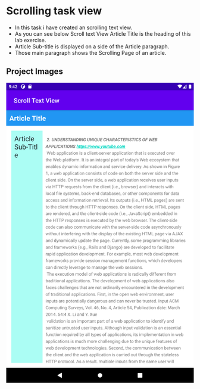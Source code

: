 # Scrolling task view
- In this task i have created an scrolling text view.
- As you can see below Scroll text View Article Title is the heading of this lab exercise.
- Article Sub-title is displayed on a side of the Article paragraph.
- Those main paragraph shows the Scrolling Page of an article.

## Project Images
![alt text](TextView.png)